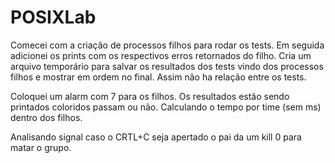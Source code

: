 # POSIXLab

Comecei com a criação de processos filhos para rodar os tests. Em seguida adicionei os prints com os respectivos erros retornados do filho. Cria um arquivo temporário para salvar os resultados dos tests vindo dos processos filhos e mostrar em ordem no final. Assim não ha relação entre os tests.

Coloquei um alarm com 7 para os filhos. 
Os resultados estão sendo printados coloridos passam ou não.
Calculando o tempo por time (sem ms) dentro dos filhos.

Analisando signal caso o CRTL+C seja apertado o pai da um kill 0 para matar o grupo.


